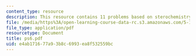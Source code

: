 ```yaml
---
content_type: resource
description: This resource contains 11 problems based on sterochemistry of the products.
file: /media/https%3A/open-learning-course-data-rc.s3.amazonaws.com/5-12-organic-chemistry-i-spring-2005/e4ab171677a93b8c6993ea8f532559bc_ps6.pdf
file_type: application/pdf
resourcetype: Document
title: ps6.pdf
uid: e4ab1716-77a9-3b8c-6993-ea8f532559bc
---
```

